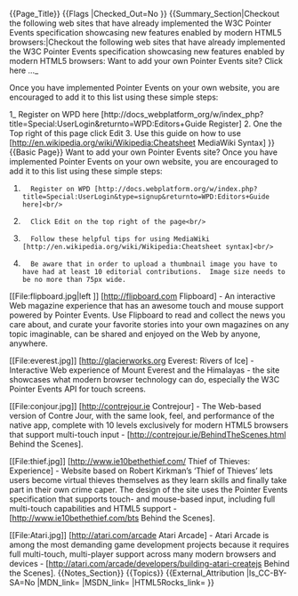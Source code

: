 {{Page_Title}}
{{Flags
|Checked_Out=No
}}
{{Summary_Section|Checkout the following web sites that have already implemented the W3C Pointer Events specification showcasing new features enabled by modern HTML5 browsers:|Checkout the following web sites that have already implemented the W3C Pointer Events specification showcasing new features enabled by modern HTML5 browsers:
Want to add your own Pointer Events site? Click here …_
 
Once you have implemented Pointer Events on your own website, you are encouraged to add it to this list using these simple steps:
 
1_       Register on WPD here [http://docs_webplatform_org/w/index_php?title=Special:UserLogin&returnto=WPD:Editors+Guide Register]
2.       One the Top right of this page click Edit
3.       Use this guide on how to use [http://en.wikipedia.org/wiki/Wikipedia:Cheatsheet MediaWiki Syntax]
}}
{{Basic Page}}
Want to add your own Pointer Events site? 
Once you have implemented Pointer Events on your own website, you are encouraged to add it to this list using these simple steps:
 
1.       Register on WPD [http://docs.webplatform.org/w/index.php?title=Special:UserLogin&type=signup&returnto=WPD:Editors+Guide here]<br/>
2.       Click Edit on the top right of the page<br/>
3.       Follow these helpful tips for using MediaWiki [http://en.wikipedia.org/wiki/Wikipedia:Cheatsheet syntax]<br/>
4.       Be aware that in order to upload a thumbnail image you have to have had at least 10 editorial contributions.  Image size needs to be no more than 75px wide.


[[File:flipboard.jpg|left ‎]] [http://flipboard.com Flipboard] - An interactive Web magazine experience that has an awesome touch and mouse support powered by Pointer Events. Use Flipboard to read and collect the news you care about, and curate your favorite stories into your own magazines on any topic imaginable, can be shared and enjoyed on the Web by anyone, anywhere.

[[File:everest.jpg]] [http://glacierworks.org Everest: Rivers of Ice] - Interactive Web experience of Mount Everest and the Himalayas - the site showcases what modern browser technology can do, especially the W3C Pointer Events API for touch screens.

[[File:conjour.jpg]] [http://contrejour.ie Contrejour] - The Web-based version of Contre Jour, with the same look, feel, and performance of the native app, complete with 10 levels exclusively for modern HTML5 browsers that support multi-touch input - 
[http://contrejour.ie/BehindTheScenes.html Behind the Scenes].

[[File:thief.jpg]] [http://www.ie10bethethief.com/ Thief of Thieves: Experience] - Website based on Robert Kirkman’s ‘Thief of Thieves’ lets users become virtual thieves themselves as they learn skills and finally take part in their own crime caper. The design of the site uses the Pointer Events specification that supports touch- and mouse-based input, including full multi-touch capabilities and HTML5 support - 
[http://www.ie10bethethief.com/bts Behind the Scenes].

[[File:Atari.jpg]] [http://atari.com/arcade Atari Arcade] - Atari Arcade is among the most demanding game development projects because it requires full multi-touch, multi-player support across many modern browsers and devices - [http://atari.com/arcade/developers/building-atari-createjs Behind the Scenes].
{{Notes_Section}}
{{Topics}}
{{External_Attribution
|Is_CC-BY-SA=No
|MDN_link=
|MSDN_link=
|HTML5Rocks_link=
}}